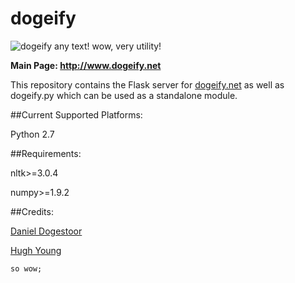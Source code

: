 # dogeify

![dogeify any text! wow, very utility!](https://github.com/cloudcrypt/dogeify/blob/master/static/img/ogthumb-s.jpg  "dogeify any text! wow, very utility!")

**Main Page: http://www.dogeify.net**

This repository contains the Flask server for
[dogeify.net](http://dogeify.net) as well as dogeify.py which can be used as a
standalone module.

##Current Supported Platforms:

Python 2.7

##Requirements:

nltk>=3.0.4

numpy>=1.9.2


##Credits:

[Daniel Dogestoor](http://github.com/cloudcrypt)

[Hugh Young](http://github.com/ThisIsHughYoung)

`so wow;`
